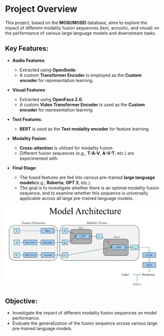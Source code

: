 # Project Overview

This project, based on the **MOSI/MOSEI** database, aims to explore the impact of different modality fusion sequences (text, acoustic, and visual) on the performance of various large language models and downstream tasks.

## Key Features:

- **Audio Features**: 
  - Extracted using **OpenSmile**.
  - A custom **Transformer Encoder** is employed as the **Custom encoder** for representation learning.

- **Visual Features**:
  - Extracted using **OpenFace 2.0**.
  - A custom **Video Transformer Encoder** is used as the **Custom encoder** for representation learning.

- **Text Features**: 
  - **BERT** is used as the **Text modality encoder** for feature learning.

- **Modality Fusion**:
  - **Cross-attention** is utilized for modality fusion.
  - Different fusion sequences (e.g., **T-A-V**, **A-V-T**, etc.) are experimented with.

- **Final Stage**:
  - The fused features are fed into various pre-trained **large language models**(e.g., **Roberta**, **GPT 3**, etc.).
  - The goal is to investigate whether there is an optimal modality fusion sequence, and to examine whether this sequence is universally applicable across all large pre-trained language models.

![Model Architecture](images/Model_Architecture.png)
## Objective:

- Investigate the impact of different modality fusion sequences on model performance.
- Evaluate the generalization of the fusion sequence across various large pre-trained language models.

